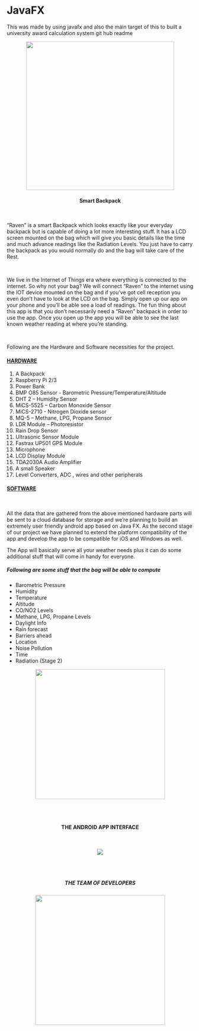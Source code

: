 # JavaFX
This was made by using javafx and also the main target of this to built a university award calculation system
git hub readme 


<p align="center">
   <img src="https://cloud.githubusercontent.com/assets/25959096/24068462/442b033e-0bb5-11e7-9653-62c810a2bbfe.png" width="400"/> 
 </p>
 <h4 align="center">Smart Backpack</h4><br />
 
 <p>“Raven” is a smart Backpack which looks exactly like your everyday backpack but is capable of doing a lot more interesting stuff. It has a LCD screen mounted on the bag which will give you basic details like the time and much advance readings like the Radiation Levels. You just have to carry the backpack as you would normally do and the bag will take care of the Rest.
 </p><br />
 
 <p>We live in the Internet of Things era where everything is connected to the internet. So why not your bag? We will connect “Raven” to the internet using the IOT device mounted on the bag and if you’ve got cell reception you even don’t have to look at the LCD on the bag. Simply open up our app on your phone and you’ll be able see a load of readings. The fun thing about this app is that you don’t necessarily need a “Raven” backpack in order to use the app. Once you open up the app you will be able to see the last known weather reading at where you’re standing.
 </p><br />
 
 <p>Following are the Hardware and Software necessities for the project.</p>

 <h4><u>HARDWARE</u></h4>
 
 <ol>
 <li> A Backpack</li>
 <li> Raspberry Pi 2/3</li>
 <li> Power Bank</li>
 <li> BMP O85 Sensor - Barometric Pressure/Temperature/Altitude</li>
 <li> DHT 2 – Humidity Sensor</li>
 <li> MiCS-5525 – Carbon Monoxide Sensor</li>
 <li> MiCS-2710 - Nitrogen Dioxide sensor</li>
 <li> MQ-5 – Methane, LPG, Propane Sensor</li>
 <li> LDR Module – Photoresistor</li>
 <li> Rain Drop Sensor</li>
 <li> Ultrasonic Sensor Module</li>
 <li> Fastrax UP501 GPS Module</li>
 <li> Microphone</li>
 <li> LCD Display Module</li>
 <li> TDA2030A Audio Amplifier</li>
 <li> A small Speaker</li>
 <li> Level Converters, ADC , wires and other peripherals</li>
 </ol>
 
 
 <h4><u>SOFTWARE</u></h4>
 
 <br>
 <p>All the data that are gathered from the above mentioned hardware parts will be sent to a cloud database for storage and we’re planning to build an extremely user friendly android app based on Java FX. As the second stage of our project we have planned to extend the platform compatibility of the app and develop the app to be compatible for iOS and Windows as well.
 </p>
 <p>The App will basically serve all your weather needs plus it can do some additional stuff that will come in handy for everyone.</p>
 
 <h5>Following are some stuff that the bag will be able to compute</h5>
 
 <ul>
   <li>Barometric Pressure</li>
   <li>Humidity</li>
   <li>Temperature</li>
   <li>Altitude</li>
   <li>CO/NO2 Levels	</li>
   <li>Methane, LPG, Propane Levels	</li>
   <li>Daylight Info</li>
   <li>Rain forecast</li>
   <li>Barriers ahead</li>
   <li>Location</li>
   <li>Noise Pollution</li>
   <li>Time</li>
   <li>Radiation (Stage 2)</li> 
 </ul>
 
 <p align="center">
   <img src="https://cloud.githubusercontent.com/assets/25959096/24068465/4f178b46-0bb5-11e7-9a48-bfd866c8dae7.jpg" width="350"/> 
 </p>
 <br><br>
 <h4 align="center">THE ANDROID APP INTERFACE</h4><br>
 <p align="center">
   <img src="https://cloud.githubusercontent.com/assets/25959096/24068958/c08c05c0-0bc1-11e7-9f49-71731df62ba1.jpg"/> 
 </p>
 <br><br>
 <h5 align="center">THE TEAM OF DEVELOPERS</h5>
 <p align="center">
   <img src="https://cloud.githubusercontent.com/assets/25959096/24068960/ceea42a8-0bc1-11e7-98f9-c389159f3aef.png" width="350"/> 
 </p>
